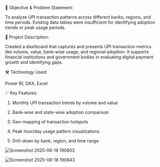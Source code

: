 🎯 Objective & Problem Statement:

To analyze UPI transaction patterns across different banks, regions, and time periods. Existing data tables were insufficient for identifying adoption trends or peak usage periods.

📌 Project Description:

Created a dashboard that captures and presents UPI transaction metrics like volume, value, bank-wise usage, and regional adoption. It supports financial institutions and government bodies in evaluating digital payment growth and identifying gaps.

🛠️ Technology Used:

Power BI, DAX, Excel

✨ Key Features:

1. Monthly UPI transaction trends by volume and value

2. Bank-wise and state-wise adoption comparison

3. Geo-mapping of transaction hotspots

4. Peak hour/day usage pattern visualizations

5. Drill-down by bank, region, and time range

![Screenshot 2025-06-18 190803](https://github.com/user-attachments/assets/50ea0029-207e-492d-99d2-dabf84536a13)


![Screenshot 2025-06-18 190843](https://github.com/user-attachments/assets/ce0ca391-b048-4cf2-9724-d97d53ebcc2e)
